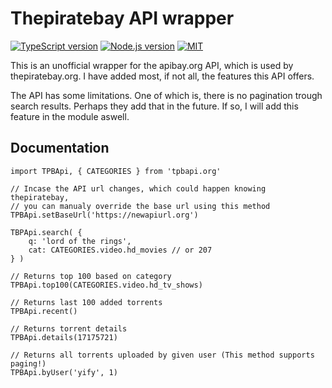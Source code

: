 # Thepiratebay API wrapper

[![TypeScript version][ts-badge]][typescript-4-5]
[![Node.js version][nodejs-badge]][nodejs]
[![MIT][license-badge]][license]

This is an unofficial wrapper for the apibay.org API, which is used by thepiratebay.org.
I have added most, if not all, the features this API offers.

The API has some limitations. One of which is, there is no pagination trough search results. Perhaps they add that in the future. If so, I will add this feature in the module aswell.

## Documentation
    import TPBApi, { CATEGORIES } from 'tpbapi.org'
    
    // Incase the API url changes, which could happen knowing thepiratebay, 
    // you can manualy override the base url using this method
    TPBApi.setBaseUrl('https://newapiurl.org')

	TBPApi.search( {
        q: 'lord of the rings',
        cat: CATEGORIES.video.hd_movies // or 207
    } )

    // Returns top 100 based on category
    TPBApi.top100(CATEGORIES.video.hd_tv_shows)

    // Returns last 100 added torrents
    TPBApi.recent()

    // Returns torrent details
    TPBApi.details(17175721)

    // Returns all torrents uploaded by given user (This method supports paging!)
    TPBApi.byUser('yify', 1)

[ts-badge]: https://img.shields.io/badge/TypeScript-4.5-blue.svg
[typescript-4-5]: https://www.typescriptlang.org/docs/handbook/release-notes/typescript-4-5.html
[nodejs-badge]: https://img.shields.io/badge/Node.js->=%2016.13-blue.svg
[nodejs]: https://nodejs.org/dist/latest-v16.x/docs/api/
[license-badge]: https://img.shields.io/badge/license-MIT-blue.svg
[license]: https://github.com/redbullzuiper/apibay/blob/master/LICENSE